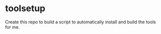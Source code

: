 # toolsetup
Create this repo to build a script to automatically install and build the tools for me. 
